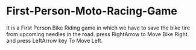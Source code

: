 # First-Person-Moto-Racing-Game
It is a First Person Bike Riding game in which we have to save the bike tire from upcoming needles in the road. 
press RightArrow to Move Bike Right. 
and press LeftArrow key To Move Left. 
